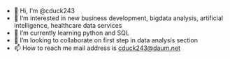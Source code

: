 - 👋 Hi, I’m @cduck243
- 👀 I’m interested in new business development, bigdata analysis, artificial intelligence, healthcare data services
- 🌱 I’m currently learning python and SQL
- 💞️ I’m looking to collaborate on first step in data analysis section
- 📫 How to reach me mail address is cduck243@daum.net

<!---
cduck243/cduck243 is a ✨ special ✨ repository because its `README.md` (this file) appears on your GitHub profile.
You can click the Preview link to take a look at your changes.
--->
